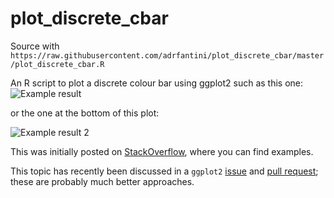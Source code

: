 # plot_discrete_cbar

Source with `https://raw.githubusercontent.com/adrfantini/plot_discrete_cbar/master/plot_discrete_cbar.R`

An R script to plot a discrete colour bar using ggplot2 such as this one:
![Example result](https://i.stack.imgur.com/RXBhr.png)

or the one at the bottom of this plot:

![Example result 2](https://user-images.githubusercontent.com/12826141/54680923-643db580-4b0b-11e9-97d7-c37dde3722ae.png)

This was initially posted on [StackOverflow](https://stackoverflow.com/a/50540633/4124334), where you can find examples.

This topic has recently been discussed in a `ggplot2` [issue](https://github.com/tidyverse/ggplot2/issues/2673) and [pull request](https://github.com/tidyverse/ggplot2/pull/3096); these are probably much better approaches.
